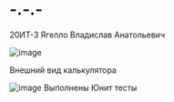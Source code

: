 # -.-.-
20ИТ-3 Ягелло Владислав Анатольевич

![image](https://user-images.githubusercontent.com/116851335/198417016-fa344bff-0da9-4ccd-81a9-961a7b811494.png)

Внешний вид калькулятора

![image](https://user-images.githubusercontent.com/116851335/198417303-8f50ce86-752d-4fdf-9c73-6434cb7578fa.png)
Выполнены Юнит тесты
